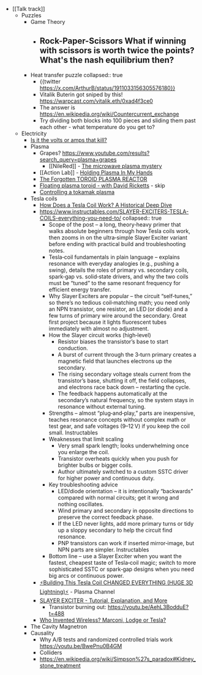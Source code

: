- [[Talk track]]
	- Puzzles
		- Game Theory
			- Rock-Paper-Scissors
			  What if winning with scissors is worth twice the points? What's the nash equilibrium then?
				-
		- Heat transfer puzzle
		  collapsed:: true
			- {{twitter https://x.com/ArthurB/status/1911033156305576180}}
			- Vitalik Buterin got sniped by this!
			  https://warpcast.com/vitalik.eth/0xad4f3ce0
			- The answer is https://en.wikipedia.org/wiki/Countercurrent_exchange
			- Try dividing both blocks into 100 pieces and sliding them past each other - what temperature do you get to?
	- Electricity
		- [Is it the volts or amps that kill?](https://youtu.be/BGD-oSwJv3E?t=86)
		- Plasma
			- Grapes?
			  https://www.youtube.com/results?search_query=plasma+grapes
				- [[NileRed]] - [The microwave plasma mystery](https://youtu.be/l0u8Vtf2GoQ)
			- [[Action Lab]] - [Holding Plasma In My Hands](https://youtu.be/X-QgC6Trns4)
			- [The Forgotten TOROID PLASMA REACTOR](https://youtu.be/Rw3sfhW3Bt0)
			- [Floating plasma toroid - with David Ricketts](https://youtu.be/iXqbCmTt1Yg) - skip
			- [Controlling a tokamak plasma](https://youtu.be/I8hXBrEhxKU)
		- Tesla coils
			- [How Does a Tesla Coil Work? A Historical Deep Dive](https://youtu.be/IN9jb3fzZd0)
			- https://www.instructables.com/SLAYER-EXCITERS-TESLA-COILS-everything-you-need-to/
			  collapsed:: true
				- Scope of the post – a long, theory‑heavy primer that walks absolute beginners through how Tesla coils work, then zooms in on the ultra‑simple Slayer Exciter variant before ending with practical build and troubleshooting notes.
				- Tesla‑coil fundamentals in plain language – explains resonance with everyday analogies (e.g., pushing a swing), details the roles of primary vs. secondary coils, spark‑gap vs. solid‑state drivers, and why the two coils must be “tuned” to the same resonant frequency for efficient energy transfer.
				- Why Slayer Exciters are popular – the circuit “self‑tunes,” so there’s no tedious coil‑matching math; you need only an NPN transistor, one resistor, an LED (or diode) and a few turns of primary wire around the secondary. Great first project because it lights fluorescent tubes immediately with almost no adjustment.
				- How the Slayer circuit works (high‑level)
					- Resistor biases the transistor’s base to start conduction.
					- A burst of current through the 3‑turn primary creates a magnetic field that launches electrons up the secondary.
					- The rising secondary voltage steals current from the transistor’s base, shutting it off, the field collapses, and electrons race back down – restarting the cycle.
					- The feedback happens automatically at the secondary’s natural frequency, so the system stays in resonance without external tuning.
				- Strengths – almost “plug‑and‑play,” parts are inexpensive, teaches resonance concepts without complex math or test gear, and safe voltages (9–12 V) if you keep the coil small. 
				  Instructables
				- Weaknesses that limit scaling
					- Very small spark length; looks underwhelming once you enlarge the coil.
					- Transistor overheats quickly when you push for brighter bulbs or bigger coils.
					- Author ultimately switched to a custom SSTC driver for higher power and continuous duty.
				- Key troubleshooting advice
					- LED/diode orientation – it is intentionally “backwards” compared with normal circuits; get it wrong and nothing oscillates.
					- Wind primary and secondary in opposite directions to preserve the correct feedback phase.
					- If the LED never lights, add more primary turns or tidy up a sloppy secondary to help the circuit find resonance.
					- PNP transistors can work if inserted mirror‑image, but NPN parts are simpler. 
					  Instructables
				- Bottom line – use a Slayer Exciter when you want the fastest, cheapest taste of Tesla‑coil magic; switch to more sophisticated SSTC or spark‑gap designs when you need big arcs or continuous power.
			- [⚡Building This Tesla Coil CHANGED EVERYTHING (HUGE 3D Lightning)⚡](https://youtu.be/wWIeUsnqkRk) - Plasma Channel
			- [SLAYER EXCITER - Tutorial, Explanation, and More](https://youtu.be/AehL3BodduE)
				- Transistor burning out: https://youtu.be/AehL3BodduE?t=488
			- [Who Invented Wireless? Marconi, Lodge or Tesla?](https://youtu.be/dc41FCzeZNw)
		- The Cavity Magnetron
		- Causality
			- Why A/B tests and randomized controlled trials work
			  https://youtu.be/BwePnu0B4GM
			- Colliders
			- https://en.wikipedia.org/wiki/Simpson%27s_paradox#Kidney_stone_treatment